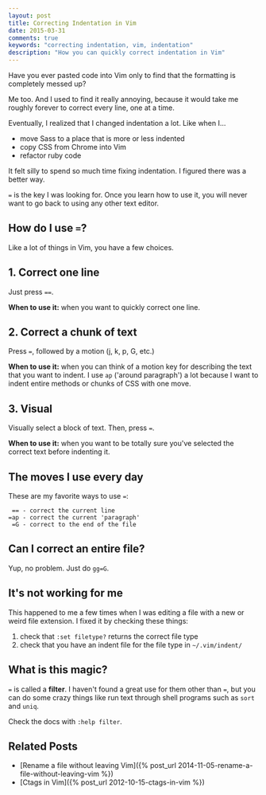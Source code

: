 ```yaml
---
layout: post
title: Correcting Indentation in Vim
date: 2015-03-31
comments: true
keywords: "correcting indentation, vim, indentation"
description: "How you can quickly correct indentation in Vim"
---
```


Have you ever pasted code into Vim only to find that the formatting is
completely messed up?

Me too. And I used to find it really annoying, because it would take me
roughly forever to correct every line, one at a time.

Eventually, I realized that I changed indentation a lot. Like when I...

* move Sass to a place that is more or less indented
* copy CSS from Chrome into Vim
* refactor ruby code

It felt silly to spend so much time fixing indentation. I figured
there was a better way.

`=` is the key I was looking for. Once you learn how to use it, you will
never want to go back to using any other text editor.

## How do I use `=`?

Like a lot of things in Vim, you have a few choices.

## 1. Correct one line

Just press `==`.

**When to use it:** when you want to quickly correct one line.

## 2. Correct a chunk of text

Press `=`, followed by a motion (j, k, p, G, etc.)

**When to use it:** when you can think of a motion key for describing
the text that you want to indent. I use `ap` ('around
paragraph') a lot because I want to indent entire methods or chunks of
CSS with one move.

## 3. Visual

Visually select a block of text. Then, press `=`.

**When to use it:** when you want to be totally sure you've selected the
correct text before indenting it.

## The moves I use every day

These are my favorite ways to use `=`:

```
 == - correct the current line
=ap - correct the current 'paragraph'
 =G - correct to the end of the file
```

## Can I correct an entire file?

Yup, no problem. Just do `gg=G`.

## It's not working for me

This happened to me a few times when I was editing a file with a new or
weird file extension. I fixed it by checking these things:

1. check that `:set filetype?` returns the correct file type
2. check that you have an indent file for the file type in
   `~/.vim/indent/`

## What is this magic?

`=` is called a **filter**. I haven't found a great use for them other
than `=`, but you can do some crazy things like run text through shell
programs such as `sort` and `uniq`.

Check the docs with `:help filter`.

## Related Posts

* [Rename a file without leaving Vim]({% post_url 2014-11-05-rename-a-file-without-leaving-vim %})
* [Ctags in Vim]({% post_url 2012-10-15-ctags-in-vim %})
